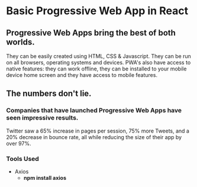 # Basic Progressive Web App in React

## Progressive Web Apps bring the best of both worlds.

They can be easily created using HTML, CSS & Javascript. They can be run on all browsers, operating systems and devices. PWA's also have access to native features: they can work offline, they can be installed to your mobile device home screen and they have access to mobile features.

## The numbers don't lie.

### Companies that have launched Progressive Web Apps have seen impressive results.

Twitter saw a 65% increase in pages per session, 75% more Tweets, and a 20% decrease in bounce rate, all while reducing the size of their app by over 97%.

### Tools Used

-   Axios
    -   **npm install axios**
